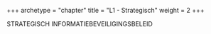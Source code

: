 +++
archetype = "chapter"
title = "L1 - Strategisch"
weight = 2
+++

STRATEGISCH INFORMATIEBEVEILIGINGSBELEID
